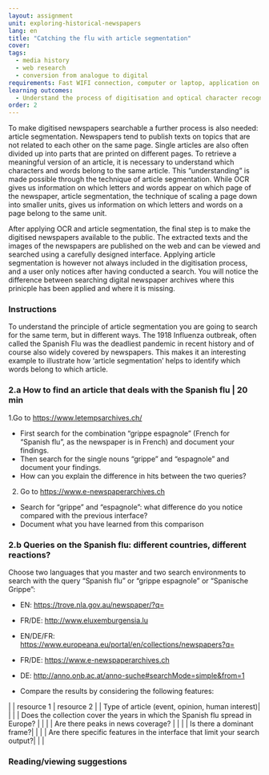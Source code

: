 ```yaml
---
layout: assignment
unit: exploring-historical-newspapers
lang: en
title: "Catching the flu with article segmentation"
cover:
tags:
  - media history
  - web research
  - conversion from analogue to digital
requirements: Fast WIFI connection, computer or laptop, application on laptop or computer to view video,
learning outcomes:
  - Understand the process of digitisation and optical character recognition 
order: 2
---
```

To make digitised newspapers searchable a further process is also needed: article segmentation. Newspapers tend to publish texts on topics that are not related to each other on the same page. Single articles are also often divided up into parts that are printed on different pages. To retrieve a meaningful version of an article, it is necessary to understand which characters and words belong to the same article. This “understanding” is made possible through the technique of article segmentation. While OCR gives us information on which letters and words appear on which page of the newspaper, article segmentation, the technique of scaling a page down into smaller units, gives us information on which letters and words on a page belong to the same unit. 

After applying OCR and article segmentation, the final step is to make the digitised newspapers available to the public. The extracted texts and the images of the newspapers are published on the web and can be viewed and searched using a carefully designed interface. Applying article segmentation is however not always included in the digitisation process, and a user only notices after having conducted a search. You will notice the difference between searching digital newspaper archives where this prinicple has been applied and where it is missing.  

<!-- more -->

<!-- briefing-student -->

### Instructions
<!-- section-contents -->
To understand the principle of article segmentation you are going to search for the same term, but in different ways. The 1918 Influenza outbreak, often called the Spanish Flu was the deadliest pandemic in recent history and of course also widely covered by newspapers. This makes it an interesting example to illustrate how ‘article segmentation’ helps to identify  which words belong to which article.
<!-- section -->

### 2.a How to find an article that deals with the Spanish flu | 20 min
<!-- section-contents -->

1.Go to https://www.letempsarchives.ch/
- First search for the combination “grippe espagnole” (French for “Spanish flu”, as the newspaper is in French) and document your findings.
- Then search for the single nouns  “grippe” and “espagnole” and document your findings. 
- How can you explain the difference in hits between the two queries?

2. Go to https://www.e-newspaperarchives.ch 
- Search for “grippe” and “espagnole”: what difference do you notice compared with the previous interface?
- Document what you have learned from this comparison 


<!-- section -->

### 2.b Queries on the Spanish flu: different countries, different reactions? 
<!-- section-contents -->

Choose two languages that you master and two search environments to search with the query “Spanish flu” or “grippe espagnole” or “Spanische Grippe”: 
- EN: https://trove.nla.gov.au/newspaper/?q= 
- FR/DE: http://www.eluxemburgensia.lu 
- EN/DE/FR: https://www.europeana.eu/portal/en/collections/newspapers?q= 
- FR/DE: https://www.e-newspaperarchives.ch  
- DE: http://anno.onb.ac.at/anno-suche#searchMode=simple&from=1

- Compare the results by considering the following features:

| | resource 1 | resource 2 |
| Type of article (event, opinion, human interest)| | |
| Does the collection cover the years in which the Spanish flu spread in Europe? |  |  |
| Are there peaks in news coverage? |  |  | 
| Is there a dominant frame?|  |  |
| Are there specific features in the interface that limit your search output?| |  |

<!-- section -->


### Reading/viewing suggestions
<!-- section-contents -->

<!-- briefing-teacher --> 








